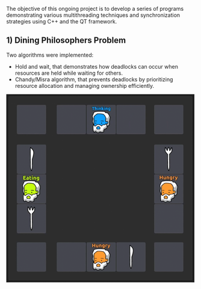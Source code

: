 The objective of this ongoing project is to develop a series of programs demonstrating various multithreading techniques and synchronization strategies using C++ and the QT framework.

## 1) Dining Philosophers Problem

Two algorithms were implemented:
- Hold and wait, that demonstrates how deadlocks can occur when resources are held while waiting for others.
- Chandy/Misra algorithm, that prevents deadlocks by prioritizing resource allocation and managing ownership efficiently.

<img src="screenshots/screen1.png" style="height:500px; max-width:100%;">
